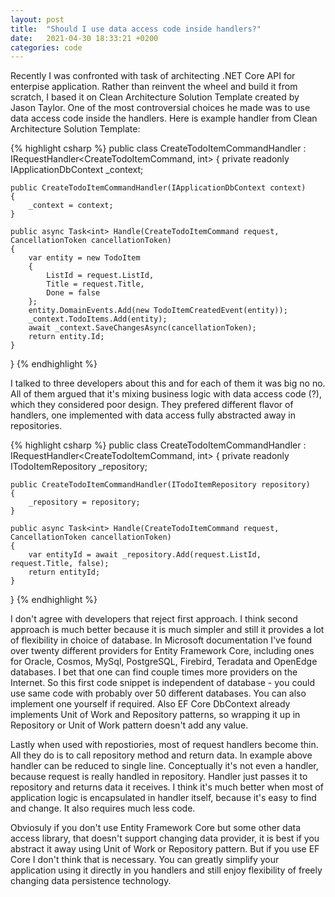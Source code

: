 ```yaml
---
layout: post
title:  "Should I use data access code inside handlers?"
date:   2021-04-30 18:33:21 +0200
categories: code
---
```

Recently I was confronted with task of architecting .NET Core API for enterpise application. Rather than reinvent the wheel and build it from scratch, I based it on Clean Architecture Solution Template created by Jason Taylor. One of the most controversial choices he made was to use data access code inside the handlers. Here is example handler from Clean Architecture Solution Template:

{% highlight csharp %}
public class CreateTodoItemCommandHandler : IRequestHandler<CreateTodoItemCommand, int>
{
    private readonly IApplicationDbContext _context;

    public CreateTodoItemCommandHandler(IApplicationDbContext context)
    {
        _context = context;
    }

    public async Task<int> Handle(CreateTodoItemCommand request, CancellationToken cancellationToken)
    {
        var entity = new TodoItem
        {
            ListId = request.ListId,
            Title = request.Title,
            Done = false
        };
        entity.DomainEvents.Add(new TodoItemCreatedEvent(entity));
        _context.TodoItems.Add(entity);
        await _context.SaveChangesAsync(cancellationToken);
        return entity.Id;
    }
}
{% endhighlight %}

I talked to three developers about this and for each of them it was big no no. All of them argued that it's mixing business logic with data access code (?), which they considered poor design. They prefered different flavor of handlers, one implemented with data access fully abstracted away in repositories.

{% highlight csharp %}
public class CreateTodoItemCommandHandler : IRequestHandler<CreateTodoItemCommand, int>
{
    private readonly ITodoItemRepository _repository;

    public CreateTodoItemCommandHandler(ITodoItemRepository repository)
    {
        _repository = repository;
    }

    public async Task<int> Handle(CreateTodoItemCommand request, CancellationToken cancellationToken)
    {
        var entityId = await _repository.Add(request.ListId, request.Title, false);
        return entityId;
    }
}
{% endhighlight %}

I don't agree with developers that reject first approach. I think second approach is much better because it is much simpler and still it provides a lot of flexibility in choice of database. In Microsoft documentation I've found over twenty different providers for Entity Framework Core, including ones for Oracle, Cosmos, MySql, PostgreSQL, Firebird, Teradata and OpenEdge databases. I bet that one can find couple times more providers on the Internet. So this first code snippet is independent of database - you could use same code with probably over 50 different databases. You can also implement one yourself if required. Also EF Core DbContext already implements Unit of Work and Repository patterns, so wrapping it up in Repository or Unit of Work pattern doesn't add any value.

Lastly when used with repostiories, most of request handlers become thin. All they do is to call repository method and return data. In example above handler can be reduced to single line. Conceptually it's not even a handler, because request is really handled in repository. Handler just passes it to repository and returns data it receives. I think it's much better when most of application logic is encapsulated in handler itself, because it's easy to find and change. It also requires much less code.

Obviosuly if you don't use Entity Framework Core but some other data access library, that doesn't support changing data provider, it is best if you abstract it away using Unit of Work or Repository pattern. But if you use EF Core I don't think that is necessary. You can greatly simplify your application using it directly in you handlers and still enjoy flexibility of freely changing data persistence technology.